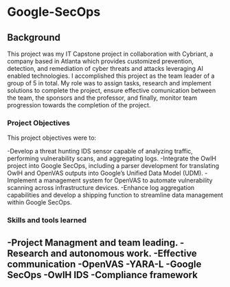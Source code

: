 # Google-SecOps

## Background

This project was my IT Capstone project in collaboration with Cybriant, a company based in Atlanta which provides customized prevention, detection, and remediation of cyber threats and attacks leveraging AI enabled technologies. I accomplished this project as the team leader of a group of 5 in total. My role was to assign tasks, research and implement solutions to complete the project, ensure effective comunication between the team, the sponsors and the professor, and finally, monitor team progression towards the completion of the project.

### Project Objectives


This project objectives were to: 

-Develop a threat hunting IDS sensor capable of analyzing traffic, performing vulnerability scans, and aggregating logs.
-Integrate the OwlH project into Google SecOps, including a parser development for translating OwlH and OpenVAS outputs into Google’s Unified Data Model (UDM).
-Implement a management system for OpenVAS to automate vulnerability scanning across infrastructure devices.
-Enhance log aggregation capabilities and develop a shipping function to streamline data management within Google SecOps.

### Skills and tools learned
-Project Managment and team leading.
-Research and autonomous work.
-Effective communication
-OpenVAS
-YARA-L
-Google SecOps
-OwlH IDS
-Compliance framework
-

